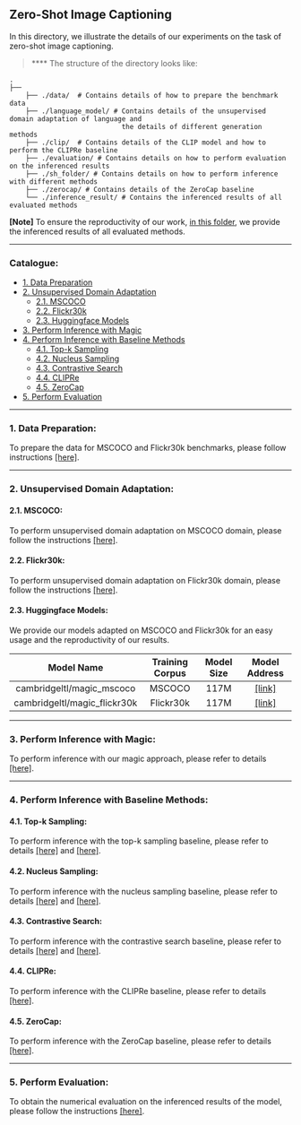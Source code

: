 ## Zero-Shot Image Captioning
In this directory, we illustrate the details of our experiments on the task of zero-shot image captioning. 

> ****  The structure of the directory looks like:

    .
    ├──
        ├── ./data/  # Contains details of how to prepare the benchmark data
        ├── ./language_model/ # Contains details of the unsupervised domain adaptation of language and 
                                the details of different generation methods
        ├── ./clip/  # Contains details of the CLIP model and how to perform the CLIPRe baseline
        ├── ./evaluation/ # Contains details on how to perform evaluation on the inferenced results
        ├── ./sh_folder/ # Contains details on how to perform inference with different methods
        ├── ./zerocap/ # Contains details of the ZeroCap baseline
        └── ./inference_result/ # Contains the inferenced results of all evaluated methods

**[Note]** To ensure the reproductivity of our work, [in this folder](https://github.com/yxuansu/MAGIC/tree/main/image_captioning/inference_result), we provide the inferenced results of all evaluated methods.

****
### Catalogue:
* <a href='#data_preparation'>1. Data Preparation</a>
* <a href='#unsupervised_domain_adaptation'>2. Unsupervised Domain Adaptation</a>
    * <a href='#mscoco_adaptation'>2.1. MSCOCO</a>
    * <a href='#flickr30k_adaptation'>2.2. Flickr30k</a>
    * <a href='#huggingface_models'>2.3. Huggingface Models</a>
* <a href='#inference_with_magic'>3. Perform Inference with Magic</a>
* <a href='#inference_with_baseline'>4. Perform Inference with Baseline Methods</a>
    * <a href='#topk_sampling'>4.1. Top-k Sampling</a>
    * <a href='#nucleues_sampling'>4.2. Nucleus Sampling</a>
    * <a href='#contrastive_search'>4.3. Contrastive Search</a>
    * <a href='#clipre'>4.4. CLIPRe</a>
    * <a href='#zerocap'>4.5. ZeroCap</a>
* <a href='#evaluation'>5. Perform Evaluation</a> 


****

<span id='data_preparation'/>

### 1. Data Preparation:
To prepare the data for MSCOCO and Flickr30k benchmarks, please follow instructions [[here]](https://github.com/yxuansu/MAGIC/tree/main/image_captioning/data).


****

<span id='unsupervised_domain_adaptation'/>

### 2. Unsupervised Domain Adaptation:

<span id='mscoco_adaptation'/>

#### 2.1. MSCOCO:
To perform unsupervised domain adaptation on MSCOCO domain, please follow the instructions [[here]](https://github.com/yxuansu/MAGIC/tree/main/image_captioning/language_model#12unsupervised-domain-adaptation-on-mscoco). 


<span id='flickr30k_adaptation'/>

#### 2.2. Flickr30k:
To perform unsupervised domain adaptation on Flickr30k domain, please follow the instructions [[here]](https://github.com/yxuansu/MAGIC/tree/main/image_captioning/language_model#22-unsupervised-domain-adaptation-on-flickr30k). 

<span id='huggingface_models'/>

#### 2.3. Huggingface Models:
We provide our models adapted on MSCOCO and Flickr30k for an easy usage and the reproductivity of our results.

|Model Name|Training Corpus|Model Size|Model Address|
|:-------------:|:-------------:|:-------------:|:-------------:|
|cambridgeltl/magic_mscoco|MSCOCO|117M|[[link]](https://huggingface.co/cambridgeltl/magic_mscoco/)|
|cambridgeltl/magic_flickr30k|Flickr30k|117M|[[link]](https://huggingface.co/cambridgeltl/magic_flickr30k/)|



****

<span id='inference_with_magic'/>

### 3. Perform Inference with Magic:
To perform inference with our magic approach, please refer to details [[here]](https://github.com/yxuansu/MAGIC/tree/main/image_captioning/sh_folder#1-magic-search).

****

<span id='inference_with_baseline'/>

### 4. Perform Inference with Baseline Methods:

<span id='topk_sampling'/>

#### 4.1. Top-k Sampling:
To perform inference with the top-k sampling baseline, please refer to details [[here]](https://github.com/yxuansu/MAGIC/tree/main/image_captioning/sh_folder#3-top-k-sampling) and [[here]](https://github.com/yxuansu/MAGIC/tree/main/image_captioning/language_model#32-top-k-sampling-).

<span id='nucleues_sampling'/>

#### 4.2. Nucleus Sampling:
To perform inference with the nucleus sampling baseline, please refer to details [[here]](https://github.com/yxuansu/MAGIC/tree/main/image_captioning/sh_folder#4-nucleus-sampling) and [[here]](https://github.com/yxuansu/MAGIC/tree/main/image_captioning/language_model#33-nucleus-sampling-).

<span id='contrastive_search'/>

#### 4.3. Contrastive Search:
To perform inference with the contrastive search baseline, please refer to details [[here]](https://github.com/yxuansu/MAGIC/tree/main/image_captioning/sh_folder#2-contrastive-search) and [[here]](https://github.com/yxuansu/MAGIC/tree/main/image_captioning/language_model#31-contrastive-search-).

<span id='clipre'/>

#### 4.4. CLIPRe:
To perform inference with the CLIPRe baseline, please refer to details [[here]](https://github.com/yxuansu/MAGIC/tree/main/image_captioning/clip#clip).

<span id='zerocap'/>

#### 4.5. ZeroCap:
To perform inference with the ZeroCap baseline, please refer to details [[here]](https://github.com/yxuansu/MAGIC/tree/main/image_captioning/zerocap).


****

<span id='evaluation'/>

### 5. Perform Evaluation:
To obtain the numerical evaluation on the inferenced results of the model, please follow the instructions [[here]](https://github.com/yxuansu/MAGIC/tree/main/image_captioning/evaluation).

